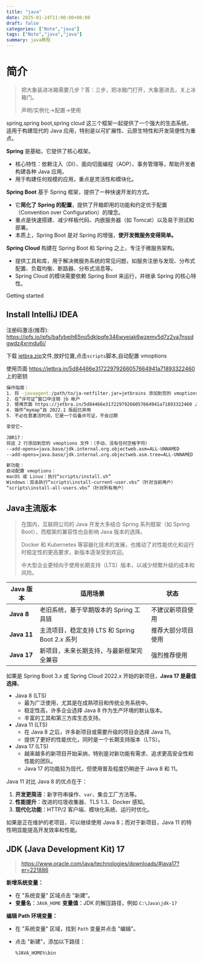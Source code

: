 ```yaml
---
title: "java"
date: 2025-01-24T11:00:00+08:00
draft: false
categories: ["Note","java"]
tags: ["Note","java","java"]
summary: java教程
---
```


# 简介

> 把大象装进冰箱需要几步？答：三步，把冰箱门打开，大象塞进去，关上冰箱门。
>
> 声明/实例化->配置->使用

spring,spring boot,spring cloud 这三个框架一起提供了一个强大的生态系统，适用于构建现代的 Java 应用，特别是以可扩展性、云原生特性和开发简便性为重点。

**Spring** 是基础，它提供了核心框架。

- 核心特性：依赖注入（DI）、面向切面编程（AOP）、事务管理等，帮助开发者构建各种 Java 应用。
- 用于构建任何规模的应用，重点是灵活性和模块化。

**Spring Boot** 基于 Spring 框架，提供了一种快速开发的方式。

- 它**简化了 Spring 的配置**，提供了开箱即用的功能和约定优于配置（Convention over Configuration）的理念。
- 重点是快速搭建、减少样板代码、内嵌服务器（如 Tomcat）以及易于测试和部署。
- 本质上，Spring Boot 是对 Spring 的增强，**使开发微服务变得简单。**

**Spring Cloud** 构建在 Spring Boot 和 Spring 之上，专注于微服务架构。

- 提供工具和库，用于解决微服务系统的常见问题，如服务注册与发现、分布式配置、负载均衡、断路器、分布式消息等。
- Spring Cloud 的模块需要依赖 Spring Boot 来运行，并继承 Spring 的核心特性。

Getting started

## Install IntelliJ IDEA

注册码激活(推荐): https://ipfs.io/ipfs/bafybeih65no5dklpqfe346wyeiak6wzemv5d7z2ya7nssdgwdz4xrmdu6i/

下载 [jetbra.zip](https://ipfs.io/ipfs/bafybeih65no5dklpqfe346wyeiak6wzemv5d7z2ya7nssdgwdz4xrmdu6i/files/jetbra-8f6785eac5e6e7e8b20e6174dd28bb19d8da7550.zip)文件,放好位置,点击`scripts`脚本,自动配置 vmoptions

使用页面 https://jetbra.in/5d84466e31722979266057664941a71893322460 上的密钥

```bash
操作指南：
1. 将 -javaagent:/path/to/ja-netfilter.jar=jetbrains 添加到您的 vmoptions（手动或自动）
2. 在“许可证”窗口中注销 jb 帐户
3. 使用页面 https://jetbra.in/5d84466e31722979266057664941a71893322460 上的密钥
4. 插件“mymap”自 2022.1 版起已弃用
5. 不必在意激活时间，它是一个后备许可证，不会过期

享受它~

JBR17：
将这 2 行添加到您的 vmoptions 文件：（手动，没有任何空格字符）
--add-opens=java.base/jdk.internal.org.objectweb.asm=ALL-UNNAMED
--add-opens=java.base/jdk.internal.org.objectweb.asm.tree=ALL-UNNAMED

新功能：
自动配置 vmoptions：
macOS 或 Linux：执行“scripts/install.sh”
Windows：双击执行“scripts\install-current-user.vbs”（针对当前用户）
“scripts\install-all-users.vbs”（针对所有用户）
```

## Java主流版本

> 在国内，互联网公司的 Java 开发大多结合 Spring 系列框架（如 Spring Boot），而框架的兼容性也会影响 Java 版本的选择。
>
> Docker 和 Kubernetes 等容器化技术的发展，也推动了对性能优化和运行时稳定性的更高要求，新版本逐渐受到欢迎。
>
> 中大型企业更倾向于使用长期支持（LTS）版本，以减少频繁升级的成本和风险。

| **Java 版本** | **适用场景**                                   | **状态**           |
| ------------- | ---------------------------------------------- | ------------------ |
| **Java 8**    | 老旧系统，基于早期版本的 Spring 工具链         | 不建议新项目使用   |
| **Java 11**   | 主流项目，稳定支持 LTS 和 Spring Boot 2.x 系列 | 推荐大部分项目使用 |
| **Java 17**   | 新项目，未来长期支持，与最新框架完全兼容       | 强烈推荐使用       |

如果是 Spring Boot 3.x 或 Spring Cloud 2022.x 开始的新项目，**Java 17 是最佳选择**。

- Java 8 (LTS)
  - 最为广泛使用，尤其是在成熟项目和传统业务系统中。
  - 稳定性高，许多企业选择 Java 8 作为生产环境的默认版本。
  - 丰富的工具和第三方库生态支持。
- Java 11 (LTS)
  - 在 Java 8 之后，许多新项目或需要升级的项目会选择 Java 11。
  - 提供了更好的性能优化，同时是一个长期支持版本（LTS）。
- Java 17 (LTS)
  - 越来越多的新项目开始采纳，特别是对新功能有需求、追求更高安全性和性能的团队。
  - Java 17 的功能较为现代，但使用普及程度仍稍逊于 Java 8 和 11。



Java 11 对比 Java 8 的优点在于：

1. **开发更简洁**：新字符串操作、`var`、集合工厂方法等。
2. **性能提升**：改进的垃圾收集器、TLS 1.3、Docker 感知。
3. **现代化功能**：HTTP/2 客户端、模块化系统、运行时优化。

如果是正在维护的老项目，可以继续使用 Java 8；而对于新项目，Java 11 的特性明显能提高开发效率和性能。

## JDK (Java Development Kit) 17

> https://www.oracle.com/java/technologies/downloads/#java17?er=221886

**新增系统变量：**

- 在 "系统变量" 区域点击 "新建"。
- **变量名**：`JAVA_HOME`
  **变量值**：JDK 的解压路径，例如 `C:\Java\jdk-17`

**编辑 Path 环境变量：**

- 在 "系统变量" 区域，找到 `Path` 变量并点击 "编辑"。

- 点击 "新建"，添加以下路径：

  ```bash
  %JAVA_HOME%\bin
  ```

